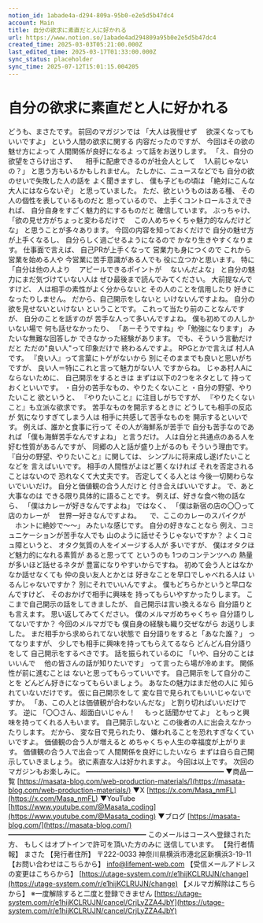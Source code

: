 ```yaml
---
notion_id: 1abade4a-d294-809a-95b0-e2e5d5b47dc4
account: Main
title: 自分の欲求に素直だと人に好かれる
url: https://www.notion.so/1abade4ad294809a95b0e2e5d5b47dc4
created_time: 2025-03-03T05:21:00.000Z
last_edited_time: 2025-03-17T01:33:00.000Z
sync_status: placeholder
sync_time: 2025-07-12T15:01:15.004205
---
```

# 自分の欲求に素直だと人に好かれる

どうも、まさたです。
前回のマガジンでは
「大人は我慢せず
　欲深くなってもいいですよ」
という人間の欲求に関する
内容だったのですが、
今回はその欲の魅せ方によって
人間関係が良好になるよ
って話をお送りします。
「え、自分の欲望をさらけ出さず、
　相手に配慮できるのが社会人として
　1人前じゃないの？」
と思う方もいるかもしれません。
たしかに、ニュースなどでも
自分の欲のせいで失敗した人の話を
よく聞きますし、
僕も子どもの頃は
「絶対にこんな大人にはならないぞ」
と思っていました。
ただ、欲というものはある種、
その人の個性を表しているものだと
思っているので、
上手くコントロールさえできれば、
自分自身をすごく魅力的にするものだと
確信しています。
ぶっちゃけ、
「欲の見せ方がちょっと変わるだけで
　この人めちゃくちゃ魅力的なんだけどな」
と思うことが多々あります。
今回の内容を知っておくだけで
自分の魅せ方が上手くなるし、
自分らしく過ごせるようになるので
かなり生きやすくなります。
仕事面で言えば、
自己PRが上手くなって
営業力も身につくので
これから営業を始める人や
今営業に苦手意識がある人でも
役に立つかと思います。
特に
「自分は他の人より
　アピールできるポイントが
　ないんだよな」
と自分の魅力にまだ気づけていない人は
ぜひ最後まで読んでみてください。
大前提なんですけど、
人は相手の素性がよく分からないと
その人のことを信用したり
好きになったりしません。
だから、自己開示をしないと
いけないんですよね。
自分の欲を見せないといけない
ということです。
これって当たり前のことなんですが、
自分のことを話すのが
苦手な人って多いんですよね。
僕も初めての人しかいない場で
何も話せなかったり、
「あーそうですね」や「勉強になります」
みたいな無難な回答しか
できなかった経験があります。
でも、そういう言動だけだと
ただの"良い人"って印象だけで
終わるんですよ。
RPGとかで言えば
村人Aです。
『良い人』って言葉にトゲがないから
別にそのままでも良いと思いがちですが、
良い人＝特にこれと言って魅力がない人
ですからね。
じゃあ村人Aにならないために、
自己開示をするときは
まずは以下の2つをネタとして
持っておくといいです。
・自分の苦手なもの、やりたくないこと
・自分の野望、やりたいこと
欲というと、
『やりたいこと』に注目しがちですが、
『やりたくないこと』も立派な欲求です。
苦手なものを開示するときに
どうしても相手の反応が
気になりすぎてしまう人は
相手に共感して苦手なものを
開示するといいです。
例えば、誰かと食事に行って
その人が海鮮系が苦手で
自分も苦手なのであれば
「僕も海鮮苦手なんですよね」
と言うだけ。
人は自分と共通点のある人を
好む性質があるんですが、
同郷の人と話が盛り上がるのも
そういう理由です。
『自分の野望、やりたいこと』に関しては、
シンプルに将来成し遂げたいことなどを
言えばいいです。
相手の人間性がよほど悪くなければ
それを否定されることはないので
恐れなくて大丈夫です。
否定してくる人とは
今後一切関わらないでいいだけ。
自分と価値観の合う人だけと
付き合えばいいですよ。
で、あと大事なのは
できる限り具体的に語ることです。
例えば、好きな食べ物の話なら、
「僕はカレーが好きなんですよね」
ではなく、
「僕は新宿の店の〇〇って店のカレーが
　世界一好きなんですよね。
　で、ここのカレーのスパイクが
　ホントに絶妙で〜〜」
みたいな感じです。
自分の好きなことなら
例え、コミュニケーションが苦手な人でも
山のように話せそうじゃないですか？
よくコミュ障というと、
オタク気質の人をイメージする人が
多いですが、
僕はオタクほど魅力的になれる素質が
あると思ってて
というのも
1つのコンテンツへの
熱量が多いほど話せるネタが
豊富になりやすいからですね。
初めて会う人とはなかなか話せなくても
仲の良い友人とかとは
好きなことを早口でしゃべれる人は
いるんじゃないですか？
別にそれでいいんですよ。
僕もどちらかというと早口なんですけど、
そのおかげで相手に興味を
持ってもらいやすかったりします。
ここまで自己開示の話をしてきましたが、
自己開示は言い換えるなら
自分語りとも言えます。
思い返してみてください。
僕のメルマガめちゃくちゃ
自分語りしてないですか？
今回のメルマガでも
僕自身の経験も織り交ぜながら
お送りしました。
まだ相手から求められてない状態で
自分語りをすると「あなた誰？」
ってなりますが、
少しでも相手に興味を持ってもらえてるなら
どんどん自分語りをして
自己開示をするべきです。
話を振られているのに
「いや、自分のことはいいんで
　他の皆さんの話が知りたいです」
って言ったら場が冷めます。
関係性が前に進むことは
ないと思ってもらっていいです。
自己開示をして自分のことを
どんどん好きになってもらいましょう。
あなたの魅力はまだ他の人に
知られていないだけです。
仮に自己開示をして
変な目で見られてもいいじゃないですか。
「あ、この人とは価値観が合わないんだな」
と割り切ればいいだけです。
逆に
「〇〇さん、超面白いじゃん！
　もっと話聞かせてよ」
ともっと興味を持ってくれる人もいます。
自己開示しないと
この後者の人に出会えなかったりします。
だから、
変な目で見られたり、
嫌われることを恐れすぎなくていいですよ。
価値観の合う人が増えると
めちゃくちゃ人生の幸福度が上がります。
価値観の合う人で出会って
人間関係を良好にしたいなら
まずは自ら自己開示していきましょう。
欲に素直な人は好かれますよ。
今回は以上です。
次回のマガジンもお楽しみに。
━━━━━━━━━━━━━━━━━━━━
▼商品一覧
[https://masata-blog.com/web-production-materials/](https://masata-blog.com/web-production-materials/)
▼X
[https://x.com/Masa_nmFL](https://x.com/Masa_nmFL)
▼YouTube
[https://www.youtube.com/@Masata_coding](https://www.youtube.com/@Masata_coding)
▼ブログ
[https://masata-blog.com/](https://masata-blog.com/)
━━━━━━━━━━━━━━━━━━━━
このメールはコースへ登録された方、
もしくはオプトインで許可を頂いた方のみに
送信しています。
【発行者情報】
まさた
【発行者住所】
〒222-0033
神奈川県横浜市港北区新横浜3-19-11
【お問い合わせはこちらから】
[info@lifement-web.com](mailto:info@lifement-web.com)
【受信メールアドレスの変更はこちらから】
[https://utage-system.com/r/e1hijKCLRUJN/change](https://utage-system.com/r/e1hijKCLRUJN/change)
【メルマガ解除はこちらから】
※一度解除すると二度と登録できません
[https://utage-system.com/r/e1hijKCLRUJN/cancel/CrjLyZZA4JbY](https://utage-system.com/r/e1hijKCLRUJN/cancel/CrjLyZZA4JbY)